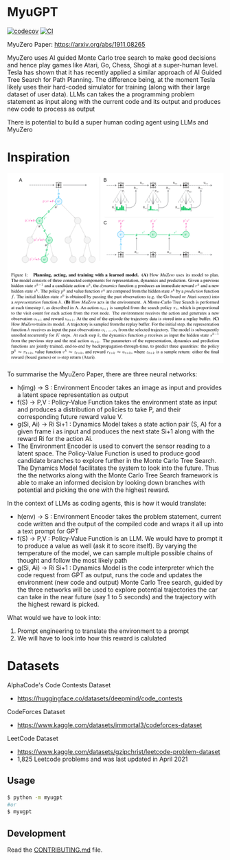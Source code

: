 
# MyuGPT

[![codecov](https://codecov.io/gh/Cardinal-Robo-Taxi/MyuGPT/branch/main/graph/badge.svg?token=MyuGPT_token_here)](https://codecov.io/gh/Cardinal-Robo-Taxi/MyuGPT)
[![CI](https://github.com/Cardinal-Robo-Taxi/MyuGPT/actions/workflows/main.yml/badge.svg)](https://github.com/Cardinal-Robo-Taxi/MyuGPT/actions/workflows/main.yml)

MyuZero Paper: https://arxiv.org/abs/1911.08265

MyuZero uses AI guided Monte Carlo tree search to make good decisions and hence play games like Atari, Go, Chess, Shogi at a super-human level.
Tesla has shown that it has recently applied a similar approach of AI Guided Tree Search for Path Planning. The difference being, at the moment Tesla likely uses their hard-coded simulator for training (along with their large dataset of user data).
LLMs can takes the a programming problem statement as input along with the current code and its output and produces new code to process as output

There is potential to build a super human coding agent using LLMs and MyuZero

# Inspiration

![MyuZero](media/MyuZero.png)

To summarise the MyuZero Paper, there are three neural networks:
- h(img) -> S : Environment Encoder takes an image as input and provides a latent space representation as output
- f(S) -> P,V : Policy-Value Function takes the environment state as input and produces a distribution of policies to take P, and their corresponding future reward value V.
- g(Si, Ai) -> Ri Si+1 : Dynamics Model takes a state action pair (S, A) for a given frame i as input and produces the next state Si+1 along with the reward Ri for the action Ai.
- The Environment Encoder is used to convert the sensor reading to a latent space. The Policy-Value Function is used to produce good candidate branches to explore further in the Monte Carlo Tree Search. The Dynamics Model facilitates the system to look into the future. Thus the the networks along with the Monte Carlo Tree Search framework is able to make an informed decision by looking down branches with potential and picking the one with the highest reward.

In the context of LLMs as coding agents, this is how it would translate:
- h(env) -> S : Environment Encoder takes the problem statement, current code written and the output of the compiled code and wraps it all up into a text prompt for GPT
- f(S) -> P,V : Policy-Value Function is an LLM. We would have to prompt it to produce a value as well (ask it to score itself). By varying the temperature of the model, we can sample multiple possible chains of thought and follow the most likely path
- g(Si, Ai) -> Ri Si+1 : Dynamics Model is the code interpreter which the code request from GPT as output, runs the code and updates the environment (new code and output) Monte Carlo Tree search, guided by the three networks will be used to explore potential trajectories the car can take in the near future (say 1 to 5 seconds) and the trajectory with the highest reward is picked.

What would we have to look into:
1. Prompt engineering to translate the environment to a prompt
2. We will have to look into how this reward is calulated

# Datasets

AlphaCode's Code Contests Dataset
- https://huggingface.co/datasets/deepmind/code_contests

CodeForces Dataset
- https://www.kaggle.com/datasets/immortal3/codeforces-dataset

LeetCode Dataset
- https://www.kaggle.com/datasets/gzipchrist/leetcode-problem-dataset
- 1,825 Leetcode problems and was last updated in April 2021


## Usage

```bash
$ python -m myugpt
#or
$ myugpt
```

## Development

Read the [CONTRIBUTING.md](CONTRIBUTING.md) file.
